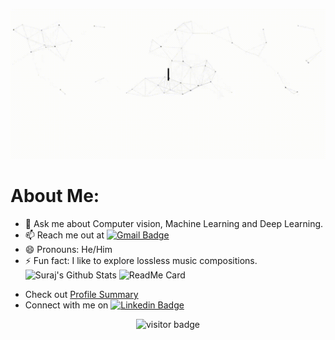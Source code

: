 ![Hi, I'm Suraj 👋 I'm an Artificial Intelligence Enthusiast](https://github.com/Suraj520/Suraj520/blob/main/Welcome.gif)
# About Me:
<!--- 🔭 I’m currently working on completing various projects in the Python Developer Track of JetBrains Academy. -->
<!--- 💻:  I’m currently working on weighted approactest driven development projects in Python. -->
- 💬 Ask me about Computer vision, Machine Learning and Deep Learning.
- 📫 Reach me out at [![Gmail Badge](https://img.shields.io/badge/-hrishabhsuraj52@gmail.com-c14438?style=flat-square&logo=Gmail&logoColor=white&link=mailto:hrishabhsuraj52@gmail.com)](mailto:hrishabhsuraj52@gmail.com)
- 😄 Pronouns: He/Him
- ⚡ Fun fact: I like to explore lossless music compositions.
![Suraj's Github Stats](https://github-readme-stats.vercel.app/api?username=Suraj520&count_private=true)
![ReadMe Card](https://github-readme-stats.vercel.app/api/pin/?username=Suraj520&repo=CognitiveAnnotationTool)
* Check out <a href="https://profile-summary-for-github.com/user/Suraj520"> Profile Summary </a>
* Connect with me on [![Linkedin Badge](https://img.shields.io/badge/-Suraj-blue?style=flat-square&logo=Linkedin&logoColor=white&link=https://www.linkedin.com/in/suraj52/)](https://www.linkedin.com/in/suraj52/)
<p  align="center">
<img src="https://visitor-badge.glitch.me/badge?page_id=Suraj520" alt="visitor badge"/>
</p>
